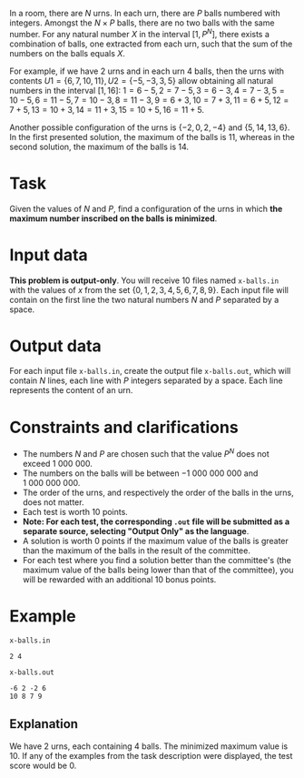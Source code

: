 
In a room, there are $N$ urns. In each urn, there are $P$ balls numbered with integers. Amongst the $N \times P$ balls, there are no two balls with the same number.
For any natural number $X$ in the interval $[1, P^N]$, there exists a combination of balls, one extracted from each urn, such that the sum of the numbers on the balls equals $X$.

For example, if we have $2$ urns and in each urn $4$ balls, then the urns with contents $U1=\{6,7,10,11\}, U2=\{-5,-3,3,5\}$ allow obtaining all natural numbers in the interval $[1,16]$:
$1=6-5, 2=7-5, 3=6-3, 4=7-3, 5=10-5, 6=11-5, 7=10-3, 8=11-3, 9=6+3, 10=7+3, 11=6+5, 12=7+5, 13=10+3, 14=11+3, 15=10+5, 16=11+5$.

Another possible configuration of the urns is $\{-2,0,2,-4\}$ and $\{5,14,13,6\}$.
In the first presented solution, the maximum of the balls is $11$, whereas in the second solution, the maximum of the balls is $14$.
# Task
Given the values of $N$ and $P$, find a configuration of the urns in which **the maximum number inscribed on the balls is minimized**.

# Input data
**This problem is output-only**. You will receive $10$ files named `x-balls.in` with the values of $x$ from the set $\{0,1,2,3,4,5,6,7,8,9\}$. Each input file will contain on the first line the two natural numbers $N$ and $P$ separated by a space.

# Output data
For each input file `x-balls.in`, create the output file `x-balls.out`, which will contain $N$ lines, each line with $P$ integers separated by a space. Each line represents the content of an urn.

# Constraints and clarifications
* The numbers $N$ and $P$ are chosen such that the value $P^N$ does not exceed $1\ 000\ 000$.
* The numbers on the balls will be between $-1\ 000\ 000\ 000$ and $1\ 000\ 000\ 000$.
* The order of the urns, and respectively the order of the balls in the urns, does not matter.
* Each test is worth $10$ points.
* **Note: For each test, the corresponding `.out` file will be submitted as a separate source, selecting "Output Only" as the language**.
* A solution is worth $0$ points if the maximum value of the balls is greater than the maximum of the balls in the result of the committee.
* For each test where you find a solution better than the committee's (the maximum value of the balls being lower than that of the committee), you will be rewarded with an additional $10$ bonus points.

# Example
`x-balls.in`
```
2 4
```
`x-balls.out`
```
-6 2 -2 6
10 8 7 9
```
Explanation
---
We have $2$ urns, each containing $4$ balls.
The minimized maximum value is $10$.
If any of the examples from the task description were displayed, the test score would be $0$.
